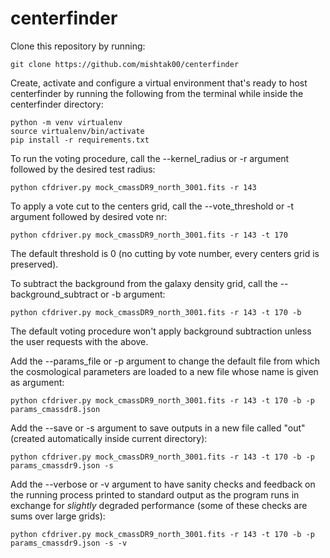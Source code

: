 # centerfinder

Clone this repository by running:
```
git clone https://github.com/mishtak00/centerfinder
```

Create, activate and configure a virtual environment that's ready to host centerfinder by running the following from the terminal while inside the centerfinder directory:
```
python -m venv virtualenv
source virtualenv/bin/activate
pip install -r requirements.txt
```

To run the voting procedure, call the --kernel_radius or -r argument followed by the desired test radius:
```
python cfdriver.py mock_cmassDR9_north_3001.fits -r 143
```

To apply a vote cut to the centers grid, call the --vote_threshold or -t argument followed by desired vote nr:
```
python cfdriver.py mock_cmassDR9_north_3001.fits -r 143 -t 170
```
The default threshold is 0 (no cutting by vote number, every centers grid is preserved).

To subtract the background from the galaxy density grid, call the --background_subtract or -b argument:
```
python cfdriver.py mock_cmassDR9_north_3001.fits -r 143 -t 170 -b
```
The default voting procedure won't apply background subtraction unless the user requests with the above.

Add the --params_file or -p argument to change the default file from which the cosmological parameters are loaded to a new file whose name is given as argument:
```
python cfdriver.py mock_cmassDR9_north_3001.fits -r 143 -t 170 -b -p params_cmassdr8.json
```

Add the --save or -s argument to save outputs in a new file called "out" (created automatically inside current directory):
```
python cfdriver.py mock_cmassDR9_north_3001.fits -r 143 -t 170 -b -p params_cmassdr9.json -s
```

Add the --verbose or -v argument to have sanity checks and feedback on the running process printed to standard output as the program runs in exchange for *slightly* degraded performance (some of these checks are sums over large grids):
```
python cfdriver.py mock_cmassDR9_north_3001.fits -r 143 -t 170 -b -p params_cmassdr9.json -s -v
```
